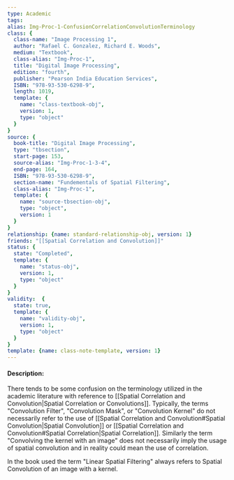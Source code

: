 ```yaml
---
type: Academic
tags:
alias: Img-Proc-1-ConfusionCorrelationConvolutionTerminology
class: {
  class-name: "Image Processing 1",
  author: "Rafael C. Gonzalez, Richard E. Woods",
  medium: "Textbook",
  class-alias: "Img-Proc-1",
  title: "Digital Image Processing",
  edition: "fourth",
  publisher: "Pearson India Education Services",
  ISBN: "978-93-530-6298-9",
  length: 1019,
  template: {
    name: "class-textbook-obj",
    version: 1,
    type: "object"
  }
}
source: {
  book-title: "Digital Image Processing",
  type: "tbsection",
  start-page: 153,
  source-alias: "Img-Proc-1-3-4",
  end-page: 164,
  ISBN: "978-93-530-6298-9",
  section-name: "Fundementals of Spatial Filtering",
  class-alias: "Img-Proc-1",
  template: {
    name: "source-tbsection-obj",
    type: "object",
    version: 1
  }
}
relationship: {name: standard-relationship-obj, version: 1}
friends: "[[Spatial Correlation and Convolution]]"
status: {
  state: "Completed",
  template: {
    name: "status-obj",
    version: 1,
    type: "object"
  }
}
validity:  {
  state: true,
  template: {
    name: "validity-obj",
    version: 1,
    type: "object"
  }
}
template: {name: class-note-template, version: 1}
---
```

#### Description: 
There tends to be some confusion on the terminology utilized in the academic literature with reference to [[Spatial Correlation and Convolution|Spatial Correlation or Convolutions]]. Typically, the terms "Convolution Filter", "Convolution Mask", or "Convolution Kernel" do not necessarily refer to the use of [[Spatial Correlation and Convolution#Spatial Convolution|Spatial Convolution]] or [[Spatial Correlation and Convolution#Spatial Correlation|Spatial Correlation]]. Similarly the term "Convolving the kernel with an image" does not necessarily imply the usage of spatial convolution and in reality could mean the use of correlation. 

In the book used the term "Linear Spatial Filtering" always refers to Spatial Convolution of an image with a kernel.

